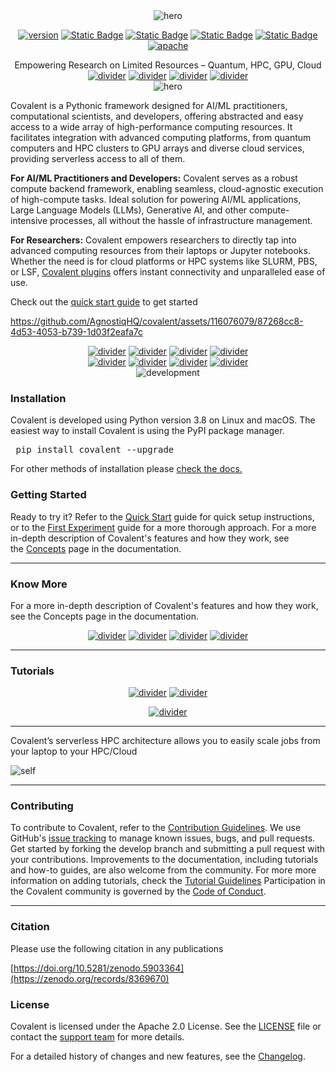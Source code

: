 <div align="center"> 
  <img src="./doc/source/_static/readme_hero.svg" alt="hero" />
 </div>

<div align="center">

[![version](https://img.shields.io/github/v/tag/AgnostiqHQ/covalent?color=%235552FF&include_prereleases&label=version&sort=semver)](https://github.com/AgnostiqHQ/covalent/blob/develop/CHANGELOG.md)
[![Static Badge](https://img.shields.io/badge/python-3.8_%7C_3.9_%7C_3.10-%235552FF)](#)
[![Static Badge](https://img.shields.io/badge/tests-passing-%235552FF?logo=github)](https://github.com/AgnostiqHQ/covalent/actions/workflows/tests.yml)
[![Static Badge](https://img.shields.io/badge/docs-passing-%235552FF)](https://docs.covalent.xyz/docs/)
[![Static Badge](https://img.shields.io/badge/codecov-88%25-%235552FF?logo=codecov)](https://codecov.io/gh/AgnostiqHQ/covalent)
[![apache](https://img.shields.io/badge/License-Apache_License_2.0-blue?color=%235552FF)](https://www.apache.org/licenses/LICENSE-2.0)</div>

<div align="center">Empowering Research on Limited Resources – Quantum, HPC, GPU, Cloud</div>

 <div align="center"> 
<a href="https://docs.covalent.xyz/docs/get-started/install"><img src="./doc/source/_static/getting_started.svg" alt="divider"></a> 
<a href="https://docs.covalent.xyz/docs/"><img src="./doc/source/_static/documentation.svg" alt="divider"></a> 
<a href="https://docs.covalent.xyz/docs/user-documentation/tutorials/"><img src="./doc/source/_static/examples.svg" alt="divider"></a> 
<a href="https://covalentworkflows.slack.com/join/shared_invite/zt-1ew7f2rfk-dKSXVQmRniu5mQW4Z_eQuw#/shared-invite/email"><img src="./doc/source/_static/slack.svg" alt="divider"></a>
</div>

 <div align="center">
  <img src="./doc/source/_static/executor.gif"  alt="hero" />
 </div>

Covalent is a Pythonic framework designed for AI/ML practitioners, computational scientists, and developers, offering abstracted and easy access to a wide array of high-performance computing resources. It facilitates integration with advanced computing platforms, from quantum computers and HPC clusters to GPU arrays and diverse cloud services, providing serverless access to all of them.

**For AI/ML Practitioners and Developers:** Covalent serves as a robust compute backend framework, enabling seamless, cloud-agnostic execution of high-compute tasks. Ideal solution for powering AI/ML applications, Large Language Models (LLMs), Generative AI, and other compute-intensive processes, all without the hassle of infrastructure management.

**For Researchers:** Covalent empowers researchers to directly tap into advanced computing resources from their laptops or Jupyter notebooks. Whether the need is for cloud platforms or HPC systems like SLURM, PBS, or LSF, [Covalent plugins](https://docs.covalent.xyz/docs/plugin) offers instant connectivity and unparalleled ease of use.

Check out the [quick start guide](https://docs.covalent.xyz/docs/get-started/quick-start/) to get started

https://github.com/AgnostiqHQ/covalent/assets/116076079/87268cc8-4d53-4053-b739-1d03f2eafa7c

  <div align="center"> 
<a href="https://docs.covalent.xyz/docs/user-documentation/api-reference/executors/aws-plugins/"><img src="./doc/source/_static/aws.svg" alt="divider"></a> 
<a href="https://docs.covalent.xyz/docs/user-documentation/api-reference/executors/azurebatch/"><img src="./doc/source/_static/azure.svg" alt="divider"></a> 
<a href="https://docs.covalent.xyz/docs/user-documentation/api-reference/executors/gcp/"><img src="./doc/source/_static/google.svg" alt="divider"></a> 
<a href="https://docs.covalent.xyz/docs/user-documentation/api-reference/executors/ibmq/"><img src="./doc/source/_static/ibmq.svg" alt="divider"></a>
</div>
<div align="center"><a href="https://docs.covalent.xyz/docs/user-documentation/api-reference/executors/slurm/"><img src="./doc/source/_static/slurm.svg" alt="divider"></a> 
<a href="https://docs.covalent.xyz/docs/user-documentation/api-reference/executors/dask/"><img src="./doc/source/_static/dask.svg" alt="divider"></a> 
<a href="https://docs.covalent.xyz/docs"><img src="./doc/source/_static/kubernetes.svg" alt="divider"></a> 
<a href="https://docs.covalent.xyz/docs/plugin"><img src="./doc/source/_static/many_more.svg" alt="divider"></a></div>

  <div align="center">
  <img src="./doc/source/_static/development.svg"  alt="development"></img>
 </div>

### Installation

Covalent is developed using Python version 3.8 on Linux and macOS. The easiest way to install Covalent is using the PyPI package manager.

 <pre lang="bash"> pip install covalent --upgrade</pre>

For other methods of installation please [check the docs.](https://docs.covalent.xyz/docs/get-started/install/)

### Getting Started

Ready to try it?
Refer to the [Quick Start](https://docs.covalent.xyz/docs/get-started/quick-start/) guide for quick setup instructions, or to the [First Experiment](https://docs.covalent.xyz/docs/get-started/first-experiment/) guide for a more thorough approach. For a more in-depth description of Covalent's features and how they work, see the [Concepts](https://docs.covalent.xyz/docs/user-documentation/concepts/concepts-index/) page in the documentation.

---

### Know More

For a more in-depth description of Covalent's features and how they work, see the Concepts page in the documentation.

<div align="center"> 
<a href="https://www.covalent.xyz/what-is-covalent/"><img src="./doc/source/_static/what_is_covalent.svg" alt="divider"></a> 
<a href="https://www.covalent.xyz/navigating-the-modern-hpc-landscape/"><img src="./doc/source/_static/cloud_hpc.svg" alt="divider"></a> 
<a href="https://docs.covalent.xyz/docs/user-documentation/concepts/covalent-basics/"><img src="./doc/source/_static/concepts_of_covalent.svg" alt="divider"></a> 
<a href="https://github.com/AgnostiqHQ/covalent/blob/develop/README.md#how-does-it-work"><img src="./doc/source/_static/covalent_work.svg" alt="divider"></a>
</div>

---

### Tutorials

<div align="center" mt="1000"> 
<a href="https://docs.covalent.xyz/docs/user-documentation/tutorials/mnist/"><img src="./doc/source/_static/mnist_tutorial.svg" alt="divider"></a> 
<a href="https://docs.covalent.xyz/docs/user-documentation/tutorials/quantumchemistry/"><img src="./doc/source/_static/quantum_tutorial.svg" alt="divider"></a>

<a href="https://docs.covalent.xyz/docs/user-documentation/tutorials/generativeai/"><img src="./doc/source/_static/ai_tutorial.svg" alt="divider"></a> </div>

---

<div >

Covalent’s serverless HPC architecture allows you to easily scale jobs from your laptop to your HPC/Cloud

![self ](./doc/source/_static/self.svg)

</div>

---

### Contributing

 <!-- <div><img src="./contributing_heading.svg" alt="divider"></div> -->

To contribute to Covalent, refer to the [Contribution Guidelines](https://github.com/AgnostiqHQ/covalent/blob/master/CONTRIBUTING.md). We use GitHub's [issue tracking](https://github.com/AgnostiqHQ/covalent/issues) to manage known issues, bugs, and pull requests. Get started by forking the develop branch and submitting a pull request with your contributions. Improvements to the documentation, including tutorials and how-to guides, are also welcome from the community. For more more information on adding tutorials, check the [Tutorial Guidelines](https://github.com/AgnostiqHQ/covalent/blob/master/doc/TUTORIAL_GUIDELINES.md) Participation in the Covalent community is governed by the [Code of Conduct](https://github.com/AgnostiqHQ/covalent/blob/master/CODE_OF_CONDUCT.md).

---

### Citation

Please use the following citation in any publications

[https://doi.org/10.5281/zenodo.5903364](https://zenodo.org/records/8369670)

### License

Covalent is licensed under the Apache 2.0 License. See the [LICENSE](https://github.com/AgnostiqHQ/covalent/blob/master/LICENSE) file or contact the [support team](mailto:support@aqnostic.ai) for more details.

For a detailed history of changes and new features, see the [Changelog](https://github.com/AgnostiqHQ/covalent/blob/master/CHANGELOG.md).
